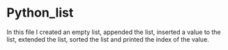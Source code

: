 # Python_list

In this file I created an empty list, appended the list, inserted a value to the list, extended the list, sorted the list and printed the index of the value. 
